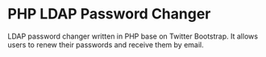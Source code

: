 # PHP LDAP Password Changer
LDAP password changer written in PHP base on Twitter Bootstrap.
It allows users to renew their passwords and receive them by email.

